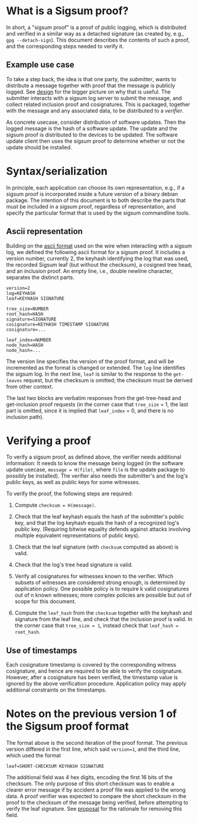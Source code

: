 # What is a Sigsum proof?

In short, a "sigsum proof" is a proof of public logging, which is
distributed and verified in a similar way as a detached signature (as
created by, e.g., `gpg --detach-sign`). This document describes the
contents of such a proof, and the corresponding steps needed to verify
it.

## Example use case

To take a step back, the idea is that one party, the *submitter*,
wants to distribute a message together with proof that the message is
publicly logged. See
[design](https://git.glasklar.is/nisse/cats-2023/-/blob/main/sigsum-design-cats-2023.pdf)
for the bigger picture on why that is useful. The submitter interacts
with a sigsum log server to submit the message, and collect related
inclusion proof and cosignatures. This is packaged, together with
the message and any associated data, to be distributed to a *verifier*.

As concrete usecase, consider distribution of software updates. Then
the logged message is the hash of a software update. The update
and the sigsum proof is distributed to the devices to be updated. The
software update client then uses the sigsum proof to determine whether
or not the update should be installed.

# Syntax/serialization

In principle, each application can choose its own representation,
e.g., if a sigsum proof is incorporated inside a future version of a
binary debian package. The intention of this document is to both
describe the parts that must be included in a sigsum proof, regardless of
representation, and specify the particular format that is used by the
sigsum commandline tools.

## Ascii representation

Building on the [ascii
format](https://git.glasklar.is/sigsum/project/documentation/-/blob/main/log.md)
used on the wire when interacting with a sigsum log, we defined the
following ascii format for a sigsum proof. It includes a version
number, currently 2, the keyhash identifying the log that was used,
the recorded Sigsum leaf (but without the checksum), a cosigned
tree head, and an inclusion proof. An empty line, i.e., double
newline character, separates the distinct parts.

```
version=2
log=KEYHASH
leaf=KEYHASH SIGNATURE

tree_size=NUMBER
root_hash=HASH
signature=SIGNATURE
cosignature=KEYHASH TIMESTAMP SIGNATURE
cosignature=...

leaf_index=NUMBER
node_hash=HASH
node_hash=...
```

The version line specifies the version of the proof format, and will
be incremented as the format is changed or extended. The `log` line
identifies the sigsum log. In the next line, `leaf` is similar to the
response to the `get-leaves` request, but the checksum is omitted; the
checksum must be derived from other context.

The last two blocks are verbatim responses from the get-tree-head and
get-inclusion proof requests (in the corner case that `tree_size` = 1,
the last part is omitted, since it is implied that `leaf_index` = 0,
and there is no inclusion path).

# Verifying a proof

To verify a sigsum proof, as defined above, the verifier needs
additional information: It needs to know the message being logged (in
the software update usecase, `message = H(file)`, where `file` is the
update package to possibly be installed). The verifier also needs the
submitter's and the log's public keys, as well as public keys for some
witnesses.

To verify the proof, the following steps are required:

1. Compute `checksum = H(message)`.

2. Check that the leaf keyhash equals the hash of the submitter's
   public key, and that the log keyhash equals the hash of a
   recognized log's public key. (Requiring bitwise equality defends
   against attacks involving multiple equivalent representations of
   public keys).
   
3. Check that the leaf signature (with `checksum` computed as above)
   is valid.
   
4. Check that the log's tree head signature is valid.
   
5. Verify all cosignatures for witnesses known to the verifier. Which
   subsets of witnesses are considered strong enough, is determined by
   application policy. One possible policy is to require k valid
   cosignatures out of n known witnesses; more complex policies are
   possible but out of scope for this document.
   
6. Compute the `leaf_hash` from the `checksum` together with the
   keyhash and signature from the leaf line, and check that the
   inclusion proof is valid. In the corner case that `tree_size = 1`,
   instead check that `leaf_hash = root_hash`.

## Use of timestamps

Each cosignature timestamp is covered by the corresponding witness
cosignature, and hence are required to be able to verify the
cosignature. However, after a cosignature has been verified, the
timestamp value is ignored by the above verification procedure.
Application policy may apply additional constraints on the timestamps.

# Notes on the previous version 1 of the Sigsum proof format

The format above is the second iteration of the proof format. The
previous version differed in the first line, which said `version=1`,
and the third line, which used the format

```
leaf=SHORT-CHECKSUM KEYHASH SIGNATURE
```

The additional field was 4 hex digits, encoding the first 16 bits of
the checksum. The only purpose of this short checksum was to enable a
clearer error message if by accident a proof file was applied to the
wrong data. A proof verifier was expected to compare the short
checksum in the proof to the checksum of the message being verified,
before attempting to verify the leaf signature. See [proposal][] for
the rationale for removing this field.

[proposal]: https://git.glasklar.is/sigsum/project/documentation/-/blob/main/proposals/2024-11-proof-with-no-leaf-checksum.md



